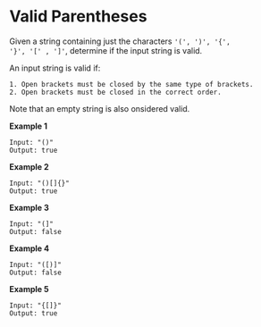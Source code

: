 # Valid Parentheses

Given a string containing just the characters <code>'(', ')', '{', '}', '[' , ']'</code>, determine if the input string is valid.

An input string is valid if:
```
1. Open brackets must be closed by the same type of brackets.
2. Open brackets must be closed in the correct order.
```

Note that an empty string is also onsidered valid.

**Example 1**
```
Input: "()"
Output: true
```

**Example 2**
```
Input: "()[]{}"
Output: true
```

**Example 3**
```
Input: "(]"
Output: false
```

**Example 4**
```
Input: "([)]"
Output: false
```

**Example 5**
```
Input: "{[]}"
Output: true
```
